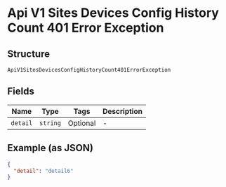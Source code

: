 
# Api V1 Sites Devices Config History Count 401 Error Exception

## Structure

`ApiV1SitesDevicesConfigHistoryCount401ErrorException`

## Fields

| Name | Type | Tags | Description |
|  --- | --- | --- | --- |
| `detail` | `string` | Optional | - |

## Example (as JSON)

```json
{
  "detail": "detail6"
}
```

